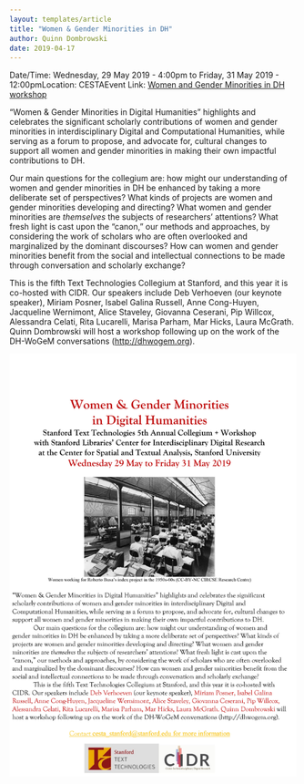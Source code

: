 ```yaml
---
layout: templates/article
title: "Women & Gender Minorities in DH"
author: Quinn Dombrowski
date: 2019-04-17
---
```



Date/Time: Wednesday, 29 May 2019 - 4:00pm to Friday, 31 May 2019 - 12:00pmLocation: CESTAEvent Link: [Women and Gender Minorities in DH workshop](https://texttechnologies.stanford.edu/news/women-and-gender-minorities-digital-humanities)

“Women & Gender Minorities in Digital Humanities” highlights and celebrates the significant scholarly contributions of women and gender minorities in interdisciplinary Digital and Computational Humanities, while serving as a forum to propose, and advocate for, cultural changes to support all women and gender minorities in making their own impactful contributions to DH.


Our main questions for the collegium are: how might our understanding of women and gender minorities in DH be enhanced by taking a more deliberate set of perspectives? What kinds of projects are women and gender minorities developing and directing? What women and gender minorities are *themselves* the subjects of researchers’ attentions? What fresh light is cast upon the “canon,” our methods and approaches, by considering the work of scholars who are often overlooked and marginalized by the dominant discourses? How can women and gender minorities benefit from the social and intellectual connections to be made through conversation and scholarly exchange?


This is the fifth Text Technologies Collegium at Stanford, and this year it is co-hosted with CIDR. Our speakers include Deb Verhoeven (our keynote speaker), Miriam Posner, Isabel Galina Russell, Anne Cong-Huyen, Jacqueline Wernimont, Alice Staveley, Giovanna Ceserani, Pip Willcox, Alessandra Celati, Rita Lucarelli, Marisa Parham, Mar Hicks, Laura McGrath. Quinn Dombrowski will host a workshop following up on the work of the DH-WoGeM conversations (<http://dhwogem.org>).




![](../post-images/Women%20Gender%20Minorities%20in%20DH%20Flyer.jpg)


